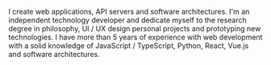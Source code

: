 I create web applications, API servers and software architectures. I'm an independent technology developer and dedicate myself to the research degree in philosophy, UI / UX design personal projects and prototyping new technologies. I have more than 5 years of experience with web development with a solid knowledge of JavaScript / TypeScript, Python, React, Vue.js and software architectures.

<!--
**frndvrgs/frndvrgs** is a ✨ _special_ ✨ repository because its `README.md` (this file) appears on your GitHub profile.

Here are some ideas to get you started:

- 🔭 I’m currently working on ...
- 🌱 I’m currently learning ...
- 👯 I’m looking to collaborate on ...
- 🤔 I’m looking for help with ...
- 💬 Ask me about ...
- 📫 How to reach me: ...
- 😄 Pronouns: ...
- ⚡ Fun fact: ...
-->
